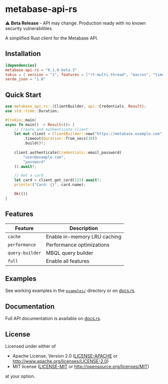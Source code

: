 # metabase-api-rs

⚠️ **Beta Release** - API may change. Production ready with no known security vulnerabilities.

A simplified Rust client for the Metabase API.

## Installation

```toml
[dependencies]
metabase-api-rs = "0.1.0-beta.3"
tokio = { version = "1", features = ["rt-multi-thread", "macros", "time"] }
serde_json = "1.0"
```

## Quick Start

```rust
use metabase_api_rs::{ClientBuilder, api::Credentials, Result};
use std::time::Duration;

#[tokio::main]
async fn main() -> Result<()> {
    // Create and authenticate client
    let mut client = ClientBuilder::new("https://metabase.example.com")
        .timeout(Duration::from_secs(30))
        .build()?;
    
    client.authenticate(Credentials::email_password(
        "user@example.com",
        "password"
    )).await?;

    // Get a card
    let card = client.get_card(123).await?;
    println!("Card: {}", card.name);

    Ok(())
}
```

## Features

| Feature | Description |
|---------|-------------|
| `cache` | Enable in-memory LRU caching |
| `performance` | Performance optimizations |
| `query-builder` | MBQL query builder |
| `full` | Enable all features |

## Examples

See working examples in the [`examples/`](examples/) directory or on [docs.rs](https://docs.rs/metabase-api-rs).

## Documentation

Full API documentation is available on [docs.rs](https://docs.rs/metabase-api-rs).

## License

Licensed under either of
 * Apache License, Version 2.0 ([LICENSE-APACHE](LICENSE-APACHE) or http://www.apache.org/licenses/LICENSE-2.0)
 * MIT license ([LICENSE-MIT](LICENSE-MIT) or http://opensource.org/licenses/MIT)

at your option.